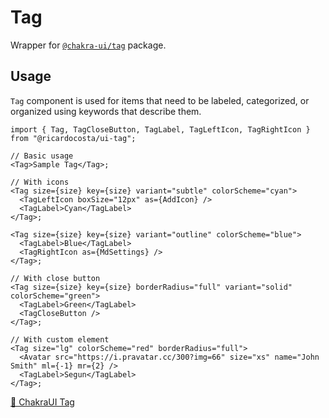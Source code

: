 # Tag

Wrapper for [`@chakra-ui/tag`](https://github.com/chakra-ui/chakra-ui/tree/main/packages/components/tag) package.

## Usage

`Tag` component is used for items that need to be labeled, categorized, or organized using keywords that describe them.

```tsx
import { Tag, TagCloseButton, TagLabel, TagLeftIcon, TagRightIcon } from "@ricardocosta/ui-tag";

// Basic usage
<Tag>Sample Tag</Tag>;

// With icons
<Tag size={size} key={size} variant="subtle" colorScheme="cyan">
  <TagLeftIcon boxSize="12px" as={AddIcon} />
  <TagLabel>Cyan</TagLabel>
</Tag>;

<Tag size={size} key={size} variant="outline" colorScheme="blue">
  <TagLabel>Blue</TagLabel>
  <TagRightIcon as={MdSettings} />
</Tag>;

// With close button
<Tag size={size} key={size} borderRadius="full" variant="solid" colorScheme="green">
  <TagLabel>Green</TagLabel>
  <TagCloseButton />
</Tag>;

// With custom element
<Tag size="lg" colorScheme="red" borderRadius="full">
  <Avatar src="https://i.pravatar.cc/300?img=66" size="xs" name="John Smith" ml={-1} mr={2} />
  <TagLabel>Segun</TagLabel>
</Tag>;
```

[🔗 ChakraUI Tag](https://chakra-ui.com/docs/components/tag)
